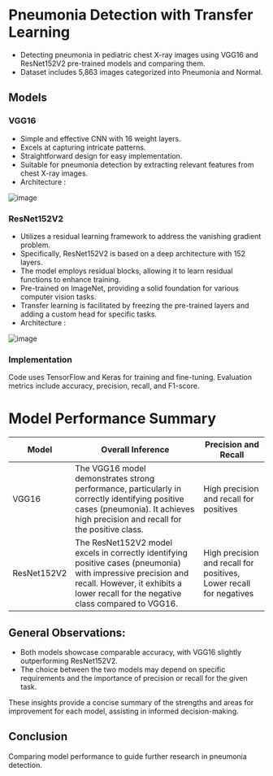 # Pneumonia Detection with Transfer Learning
- Detecting pneumonia in pediatric chest X-ray images using VGG16 and ResNet152V2 pre-trained models and comparing them.
- Dataset includes 5,863 images categorized into Pneumonia and Normal.

## Models
### VGG16 
- Simple and effective CNN with 16 weight layers.
- Excels at capturing intricate patterns.
- Straightforward design for easy implementation.
- Suitable for pneumonia detection by extracting relevant features from chest X-ray images.
- Architecture :
  
![image](https://github.com/Alpha-131/Pneumonia-Detection-CNN/assets/92028472/d3078165-bf73-4d7b-8d9a-8fea1fedfe01)


### ResNet152V2
- Utilizes a residual learning framework to address the vanishing gradient problem.
- Specifically, ResNet152V2 is based on a deep architecture with 152 layers.
- The model employs residual blocks, allowing it to learn residual functions to enhance training.
- Pre-trained on ImageNet, providing a solid foundation for various computer vision tasks.
- Transfer learning is facilitated by freezing the pre-trained layers and adding a custom head for specific tasks.
- Architecture :

![image](https://github.com/Alpha-131/Pneumonia-Detection-CNN/assets/92028472/e34aebcf-7401-4ada-97e0-e8f67d149ffa)



### Implementation
Code uses TensorFlow and Keras for training and fine-tuning. Evaluation metrics include accuracy, precision, recall, and F1-score.


# Model Performance Summary

| Model           | Overall Inference                                                                                    | Precision and Recall                   |
| --------------- | ----------------------------------------------------------------------------------------------------- | --------------------------------------- |
| VGG16           | The VGG16 model demonstrates strong performance, particularly in correctly identifying positive cases (pneumonia). It achieves high precision and recall for the positive class. | High precision and recall for positives |
| ResNet152V2     | The ResNet152V2 model excels in correctly identifying positive cases (pneumonia) with impressive precision and recall. However, it exhibits a lower recall for the negative class compared to VGG16. | High precision and recall for positives, Lower recall for negatives |


## General Observations:
- Both models showcase comparable accuracy, with VGG16 slightly outperforming ResNet152V2.
- The choice between the two models may depend on specific requirements and the importance of precision or recall for the given task.

These insights provide a concise summary of the strengths and areas for improvement for each model, assisting in informed decision-making.

## Conclusion
Comparing model performance to guide further research in pneumonia detection.
